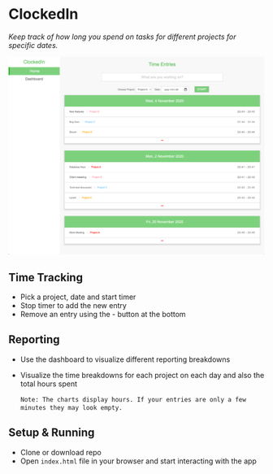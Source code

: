 # ClockedIn

_Keep track of how long you spend on tasks for different projects for specific dates._

<img src="./src/images/screenshot.png" width="800"/>

## Time Tracking

- Pick a project, date and start timer
- Stop timer to add the new entry
- Remove an entry using the - button at the bottom

## Reporting

- Use the dashboard to visualize different reporting breakdowns
- Visualize the time breakdowns for each project on each day and also the total hours spent

      Note: The charts display hours. If your entries are only a few minutes they may look empty.

## Setup & Running

- Clone or download repo
- Open `index.html` file in your browser and start interacting with the app
